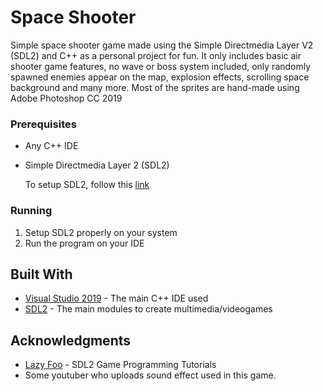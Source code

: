 # Space Shooter

Simple space shooter game made using the Simple Directmedia Layer V2 (SDL2) and C++ as a personal project for fun. It only includes basic air shooter game features, no wave or boss system included, only randomly spawned enemies appear on the map, explosion effects, scrolling space background and many more. Most of the sprites are hand-made using Adobe Photoshop CC 2019

### Prerequisites

* Any C++ IDE
* Simple Directmedia Layer 2 (SDL2)

   To setup SDL2, follow this [link](http://lazyfoo.net/tutorials/SDL/01_hello_SDL/index.php)

### Running

1. Setup SDL2 properly on your system
2. Run the program on your IDE

## Built With

* [Visual Studio 2019](https://visualstudio.microsoft.com/) - The main C++ IDE used
* [SDL2](https://libsdl.org/) - The main modules to create multimedia/videogames

## Acknowledgments

* [Lazy Foo](http://lazyfoo.net/tutorials/SDL/index.php) - SDL2 Game Programming Tutorials
* Some youtuber who uploads sound effect used in this game.
